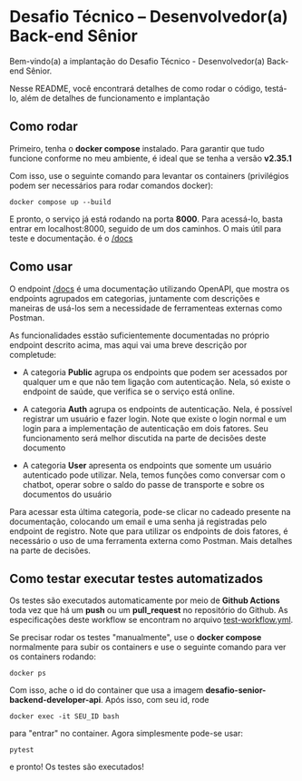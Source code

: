 # Desafio Técnico – Desenvolvedor(a) Back-end Sênior

Bem-vindo(a) a implantação do Desafio Técnico - Desenvolvedor(a) Back-end Sênior.

Nesse README, você encontrará detalhes de como rodar o código, testá-lo, além de detalhes de funcionamento e implantação

## Como rodar

Primeiro, tenha o **docker compose** instalado. Para garantir que tudo funcione conforme no meu ambiente, é ideal que se tenha a versão **v2.35.1**

Com isso, use o seguinte comando para levantar os containers (privilégios podem ser necessários para rodar comandos docker):

```console
docker compose up --build
```

E pronto, o serviço já está rodando na porta **8000**. Para acessá-lo, basta entrar em localhost:8000, seguido de um dos caminhos. O mais útil para teste e documentação. é o [/docs](http://localhost:8000/docs)

## Como usar

O endpoint [/docs](http://localhost:8000/docs) é uma documentação utilizando OpenAPI, que mostra os endpoints agrupados em categorias, juntamente com descrições e maneiras de usá-los sem a necessidade de ferramenteas externas como Postman.

As funcionalidades esstão suficientemente documentadas no próprio endpoint descrito acima, mas aqui vai uma breve descrição por completude:

- A categoria **Public** agrupa os endpoints que podem ser acessados por qualquer um e que não tem ligação com autenticação. Nela, só existe o endpoint de saúde, que verifica se o serviço está online.

- A categoria **Auth** agrupa os endpoints de autenticação. Nela, é possível registrar um usuário e fazer login. Note que existe o login normal e um login para a implementação de autenticação em dois fatores. Seu funcionamento será melhor discutida na parte de decisões deste documento

- A categoria **User** apresenta os endpoints que somente um usuário autenticado pode utilizar. Nela, temos funções como conversar com o chatbot, operar sobre o saldo do passe de transporte e sobre os documentos do usuário

Para acessar esta última categoria, pode-se clicar no cadeado presente na documentação, colocando um email e uma senha já registradas pelo endpoint de registro. Note que para utilizar os endpoints de dois fatores, é necessário o uso de uma ferramenta externa como Postman. Mais detalhes na parte de decisões.


## Como testar executar testes automatizados

Os testes são executados automaticamente por meio de **Github Actions** toda vez que há um **push** ou um **pull_request** no repositório do Github. As especificações deste workflow se encontram no arquivo [test-workflow.yml](.github/workflows/test-workflow.yml). 

Se precisar rodar os testes "manualmente", use o **docker compose** normalmente para subir os containers e use o seguinte comando para ver os containers rodando:

```console
docker ps
```

Com isso, ache o id do container que usa a imagem **desafio-senior-backend-developer-api**. Após isso, com seu id, rode

```console
docker exec -it SEU_ID bash
```

para "entrar" no container. Agora simplesmente pode-se usar:

```console
pytest
```

e pronto! Os testes são executados!
